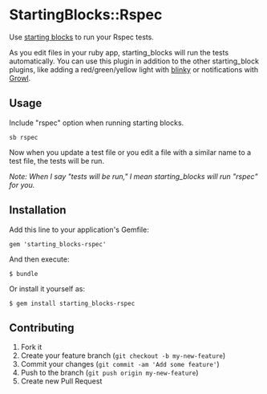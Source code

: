 # StartingBlocks::Rspec

Use [starting blocks](http://www.github.com/darrencauthon/starting_blocks) to run your Rspec tests.  

As you edit files in your ruby app, starting_blocks will run the tests automatically.  You can use this plugin in addition to the other starting_block plugins, like adding a red/green/yellow light with [blinky](http://www.github.com/darrencauthon/starting_blocks-blinky) or notifications with [Growl](http://www.github.com/darrencauthon/starting_blocks-growl).

## Usage

Include "rspec" option when running starting blocks.

```
sb rspec
```

Now when you update a test file or you edit a file with a similar name to a test file, the tests will be run.

*Note: When I say "tests will be run," I mean starting_blocks will run "rspec" for you.*

## Installation

Add this line to your application's Gemfile:

    gem 'starting_blocks-rspec'

And then execute:

    $ bundle

Or install it yourself as:

    $ gem install starting_blocks-rspec


## Contributing

1. Fork it
2. Create your feature branch (`git checkout -b my-new-feature`)
3. Commit your changes (`git commit -am 'Add some feature'`)
4. Push to the branch (`git push origin my-new-feature`)
5. Create new Pull Request
